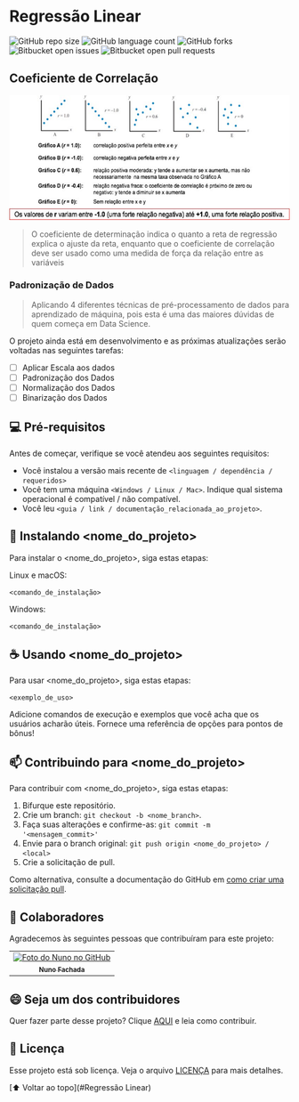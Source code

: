 # Regressão Linear

<!---Esses são exemplos. Veja https://shields.io para outras pessoas ou para personalizar este conjunto de escudos. Você pode querer incluir dependências, status do projeto e informações de licença aqui--->

![GitHub repo size](https://img.shields.io/github/repo-size/ROGERIOPDOSSANTOS/README-template?style=for-the-badge)
![GitHub language count](https://img.shields.io/github/languages/count/ROGERIOPDOSSANTOS/README-template?style=for-the-badge)
![GitHub forks](https://img.shields.io/github/forks/ROGERIOPDOSSANTOS/README-template?style=for-the-badge)
![Bitbucket open issues](https://img.shields.io/bitbucket/issues/ROGERIOPDOSSANTOS/README-template?style=for-the-badge) 
![Bitbucket open pull requests](https://img.shields.io/bitbucket/pr-raw/ROGERIOPDOSSANTOS/README-template?style=for-the-badge)

## Coeficiente de Correlação
<img src="exemplo-image.png" alt="exemplo imagem">

> O coeficiente de determinação indica o quanto a reta de regressão explica o ajuste da reta, enquanto que o coeficiente de correlação deve ser usado como uma medida de força da relação entre as variáveis


### Padronização de Dados

> Aplicando 4 diferentes técnicas de pré-processamento de dados para aprendizado de máquina, pois esta é uma das maiores dúvidas de quem começa em Data Science.
> 
O projeto ainda está em desenvolvimento e as próximas atualizações serão voltadas nas seguintes tarefas:

- [ ] Aplicar Escala aos dados
- [ ] Padronização dos Dados
- [ ] Normalização dos Dados
- [ ] Binarização dos Dados

## 💻 Pré-requisitos

Antes de começar, verifique se você atendeu aos seguintes requisitos:
<!---Estes são apenas requisitos de exemplo. Adicionar, duplicar ou remover conforme necessário--->
* Você instalou a versão mais recente de `<linguagem / dependência / requeridos>`
* Você tem uma máquina `<Windows / Linux / Mac>`. Indique qual sistema operacional é compatível / não compatível.
* Você leu `<guia / link / documentação_relacionada_ao_projeto>`.

## 🚀 Instalando <nome_do_projeto>

Para instalar o <nome_do_projeto>, siga estas etapas:

Linux e macOS:
```
<comando_de_instalação>
```

Windows:
```
<comando_de_instalação>
```

## ☕ Usando <nome_do_projeto>

Para usar <nome_do_projeto>, siga estas etapas:

```
<exemplo_de_uso>
```

Adicione comandos de execução e exemplos que você acha que os usuários acharão úteis. Fornece uma referência de opções para pontos de bônus!

## 📫 Contribuindo para <nome_do_projeto>
<!---Se o seu README for longo ou se você tiver algum processo ou etapas específicas que deseja que os contribuidores sigam, considere a criação de um arquivo CONTRIBUTING.md separado--->
Para contribuir com <nome_do_projeto>, siga estas etapas:

1. Bifurque este repositório.
2. Crie um branch: `git checkout -b <nome_branch>`.
3. Faça suas alterações e confirme-as: `git commit -m '<mensagem_commit>'`
4. Envie para o branch original: `git push origin <nome_do_projeto> / <local>`
5. Crie a solicitação de pull.

Como alternativa, consulte a documentação do GitHub em [como criar uma solicitação pull](https://help.github.com/en/github/collaborating-with-issues-and-pull-requests/creating-a-pull-request).

## 🤝 Colaboradores

Agradecemos às seguintes pessoas que contribuíram para este projeto:

<table>
  <tr>
    <td align="center">
      <a href="#">
        <img src="https://avatars3.githubusercontent.com/u/31936044" width="100px;" alt="Foto do Nuno no GitHub"/><br>
        <sub>
          <b>Nuno Fachada</b>
        </sub>
      </a>
    </td>
       
  </tr>
</table>


## 😄 Seja um dos contribuidores<br>

Quer fazer parte desse projeto? Clique [AQUI](CONTRIBUTING.md) e leia como contribuir.

## 📝 Licença

Esse projeto está sob licença. Veja o arquivo [LICENÇA](LICENSE.md) para mais detalhes.

[⬆ Voltar ao topo](#Regressão Linear)<br>
